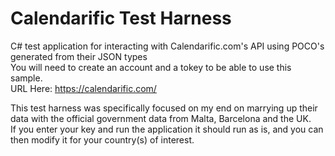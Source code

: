 # Calendarific Test Harness

C# test application for interacting with Calendarific.com's API using POCO's generated from their JSON types\
You will need to create an account and a tokey to be able to use this sample. \
URL Here: https://calendarific.com/



This test harness was specifically focused on my end on marrying up their data with the official government data from Malta, Barcelona and the UK.\
If you enter your key and run the application it should run as is, and you can then modify it for your country(s) of interest.
